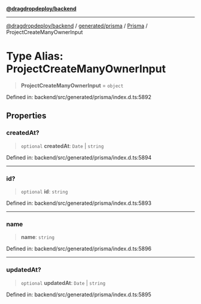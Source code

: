 [**@dragdropdeploy/backend**](../../../../../README.md)

***

[@dragdropdeploy/backend](../../../../../README.md) / [generated/prisma](../../../README.md) / [Prisma](../README.md) / ProjectCreateManyOwnerInput

# Type Alias: ProjectCreateManyOwnerInput

> **ProjectCreateManyOwnerInput** = `object`

Defined in: backend/src/generated/prisma/index.d.ts:5892

## Properties

### createdAt?

> `optional` **createdAt**: `Date` \| `string`

Defined in: backend/src/generated/prisma/index.d.ts:5894

***

### id?

> `optional` **id**: `string`

Defined in: backend/src/generated/prisma/index.d.ts:5893

***

### name

> **name**: `string`

Defined in: backend/src/generated/prisma/index.d.ts:5896

***

### updatedAt?

> `optional` **updatedAt**: `Date` \| `string`

Defined in: backend/src/generated/prisma/index.d.ts:5895
